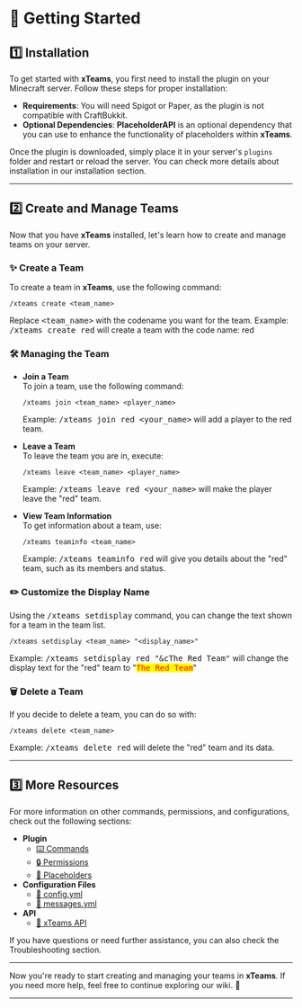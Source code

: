 # 📖 Getting Started

## 1️⃣ **Installation**

To get started with **xTeams**, you first need to install the plugin on your Minecraft server. Follow these steps for proper installation:

* **Requirements**: You will need Spigot or Paper, as the plugin is not compatible with CraftBukkit.
* **Optional Dependencies**: **PlaceholderAPI** is an optional dependency that you can use to enhance the functionality of placeholders within **xTeams**.

Once the plugin is downloaded, simply place it in your server's `plugins` folder and restart or reload the server. You can check more details about installation in our installation section.

***

## 2️⃣ **Create and Manage Teams**

Now that you have **xTeams** installed, let's learn how to create and manage teams on your server.

### ✨ **Create a Team**

To create a team in **xTeams**, use the following command:

```
/xteams create <team_name>
```

Replace <kbd>\<team\_name></kbd> with the codename you want for the team. Example: <kbd>/xteams create red</kbd> will create a team with the code name: red

### 🛠️ **Managing the Team**

*   **Join a Team**\
    To join a team, use the following command:

    ```
    /xteams join <team_name> <player_name>
    ```

    Example: <kbd>/xteams join red \<your\_name></kbd> will add a player to the red team.
*   **Leave a Team**\
    To leave the team you are in, execute:

    ```
    /xteams leave <team_name> <player_name>
    ```

    Example: <kbd>/xteams leave red \<your\_name></kbd> will make the player leave the "red" team.
*   **View Team Information**\
    To get information about a team, use:

    ```
    /xteams teaminfo <team_name>
    ```

    Example: <kbd>/xteams teaminfo red</kbd> will give you details about the "red" team, such as its members and status.

### ✏️ **Customize the Display Name**

Using the <kbd>/xteams setdisplay</kbd> command, you can change the text shown for a team in the team list.

```
/xteams setdisplay <team_name> "<display_name>"
```

Example: <kbd>/xteams setdisplay red "\&cThe Red Team"</kbd> will change the display text for the "red" team to "<kbd><mark style="color:red;">The Red Team<mark style="color:red;"></kbd>"

### 🗑️ **Delete a Team**

If you decide to delete a team, you can do so with:

```
/xteams delete <team_name>
```

Example: <kbd>/xteams delete red</kbd> will delete the "red" team and its data.

***

## 3️⃣ **More Resources**

For more information on other commands, permissions, and configurations, check out the following sections:

* **Plugin**
  * [⌨️ Commands](../plugin/commands.md)
  * [🔒 Permissions](../plugin/permissions.md)
  * [🧩 Placeholders](../plugin/placeholders.md)
* **Configuration Files**
  * [📝 config.yml](../configuration-files/config.yml.md)
  * [📝 messages.yml](../configuration-files/messages.yml.md)
* **API**
  * [🔗 xTeams API](../api/xteams-api.md)

If you have questions or need further assistance, you can also check the Troubleshooting section.

***

Now you're ready to start creating and managing your teams in **xTeams**. If you need more help, feel free to continue exploring our wiki. 🚀

***
